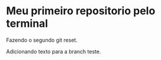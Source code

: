 # Meu primeiro repositorio pelo terminal

Fazendo o segundo git reset.

Adicionando texto para a branch teste.
